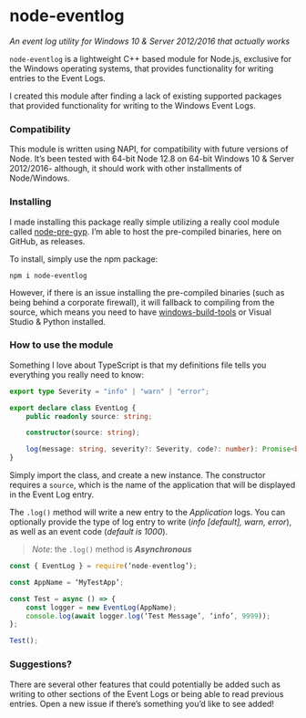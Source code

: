 # node-eventlog
_An event log utility for Windows 10 & Server 2012/2016 that actually works_

`node-eventlog` is a lightweight C++ based module for Node.js, exclusive for the Windows operating systems, that provides functionality for writing entries to the Event Logs.

I created this module after finding a lack of existing supported packages that provided functionality for writing to the Windows Event Logs.

### Compatibility

This module is written using NAPI, for compatibility with future versions of Node. It’s been tested with 64-bit Node 12.8 on 64-bit Windows 10 & Server 2012/2016- although, it should work with other installments of Node/Windows.

### Installing

I made installing this package really simple utilizing a really cool module called [node-pre-gyp](https://github.com/mapbox/node-pre-gyp). I’m able to host the pre-compiled binaries, here on GitHub, as releases.

To install, simply use the npm package:
```batch
npm i node-eventlog
```

However, if there is an issue installing the pre-compiled binaries (such as being behind a corporate firewall), it will fallback to compiling from the source, which means you need to have [windows-build-tools](https://www.npmjs.com/package/windows-build-tools) or Visual Studio & Python installed.

### How to use the module

Something I love about TypeScript is that my definitions file tells you everything you really need to know:
```typescript
export type Severity = "info" | "warn" | "error";

export declare class EventLog {
    public readonly source: string;

    constructor(source: string);

    log(message: string, severity?: Severity, code?: number): Promise<boolean>;
}
```

Simply import the class, and create a new instance. The constructor requires a `source`, which is the name of the application that will be displayed in the Event Log entry.

The `.log()` method will write a new entry to the _Application_ logs. You can optionally provide the type of log entry to write (_info [default], warn, error_), as well as an event code (_default is 1000_).

> _Note_: the `.log()` method is **_Asynchronous_**  

```javascript
const { EventLog } = require(‘node-eventlog’);

const AppName = ‘MyTestApp’;

const Test = async () => {
    const logger = new EventLog(AppName);
    console.log(await logger.log(‘Test Message’, ‘info’, 9999));
};

Test();
```

### Suggestions?

There are several other features that could potentially be added such as writing to other sections of the Event Logs or being able to read previous entries. Open a new issue if there’s something you’d like to see added!
